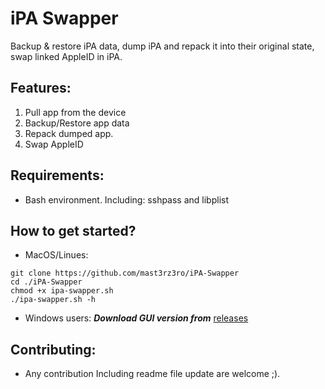 # iPA Swapper
Backup &amp; restore iPA data, dump iPA and repack it into their original state, swap linked AppleID in iPA.

## Features:
1. Pull app from the device
2. Backup/Restore app data
3. Repack dumped app.
4. Swap AppleID

## Requirements:
* Bash environment. Including: sshpass and libplist

## How to get started?

* MacOS/Linues:
```
git clone https://github.com/mast3rz3ro/iPA-Swapper
cd ./iPA-Swapper
chmod +x ipa-swapper.sh
./ipa-swapper.sh -h
```

* Windows users:
***Download GUI version from*** [releases](https://github.com/mast3rz3ro/iPA-Swapper/releases)

## Contributing:
* Any contribution Including readme file update are welcome ;).